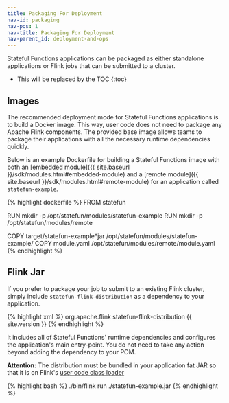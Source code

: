 ```yaml
---
title: Packaging For Deployment
nav-id: packaging
nav-pos: 1
nav-title: Packaging For Deployment
nav-parent_id: deployment-and-ops
---
```

<!--
Licensed to the Apache Software Foundation (ASF) under one
or more contributor license agreements.  See the NOTICE file
distributed with this work for additional information
regarding copyright ownership.  The ASF licenses this file
to you under the Apache License, Version 2.0 (the
"License"); you may not use this file except in compliance
with the License.  You may obtain a copy of the License at

  http://www.apache.org/licenses/LICENSE-2.0

Unless required by applicable law or agreed to in writing,
software distributed under the License is distributed on an
"AS IS" BASIS, WITHOUT WARRANTIES OR CONDITIONS OF ANY
KIND, either express or implied.  See the License for the
specific language governing permissions and limitations
under the License.
-->

Stateful Functions applications can be packaged as either standalone applications or Flink jobs that can be submitted to a cluster.

* This will be replaced by the TOC
{:toc}

## Images

The recommended deployment mode for Stateful Functions applications is to build a Docker image.
This way, user code does not need to package any Apache Flink components.
The provided base image allows teams to package their applications with all the necessary runtime dependencies quickly.

Below is an example Dockerfile for building a Stateful Functions image with both an [embedded module]({{ site.baseurl }}/sdk/modules.html#embedded-module) and a [remote module]({{ site.baseurl }}/sdk/modules.html#remote-module) for an application called ``statefun-example``.

{% highlight dockerfile %}
FROM statefun

RUN mkdir -p /opt/statefun/modules/statefun-example
RUN mkdir -p /opt/statefun/modules/remote

COPY target/statefun-example*jar /opt/statefun/modules/statefun-example/
COPY module.yaml /opt/statefun/modules/remote/module.yaml
{% endhighlight %}

## Flink Jar

If you prefer to package your job to submit to an existing Flink cluster, simply include ``statefun-flink-distribution`` as a dependency to your application.

{% highlight xml %}
<dependency>
	<groupId>org.apache.flink</groupId>
	<artifactId>statefun-flink-distribution</artifactId>
	<version>{{ site.version }}</version>
</dependency>
{% endhighlight %}

It includes all of Stateful Functions' runtime dependencies and configures the application's main entry-point.
You do not need to take any action beyond adding the dependency to your POM.

<div class="alert alert-info">
  <strong>Attention:</strong> The distribution must be bundled in your application fat JAR so that it is on Flink's <a href="https://ci.apache.org/projects/flink/flink-docs-stable/monitoring/debugging_classloading.html#inverted-class-loading-and-classloader-resolution-order">user code class loader</a>
</div>

{% highlight bash %}
./bin/flink run ./statefun-example.jar
{% endhighlight %}
